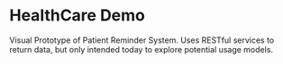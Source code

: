 HealthCare Demo
=======

Visual Prototype of Patient Reminder System.  Uses RESTful services to return data, but only intended today to explore potential usage models.

